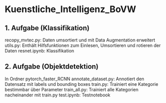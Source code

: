 # Kuenstliche_Intelligenz_BoVW

## 1. Aufgabe (Klassifikation)
recopy_mvtec.py: Daten umsortiert und mit Data Augmentation erweitert
utils.py: Enthält Hilfsfunktionen zum Einlesen, Umsortieren und rotieren der Daten
resnet.ipynb: Klassifikation

## 2. Aufgabe (Objektdetektion)
In Ordner pytorch_faster_RCNN
annotate_dataset.py: Annotiert den Datensatz mit labels und bounding boxes
train.py: Trainiert eine Kategorie bestimmbar über Parameter
train_all.py: Trainiert alle Kategorien nacheinander mit train.py
test.ipynb: Testnotebook


